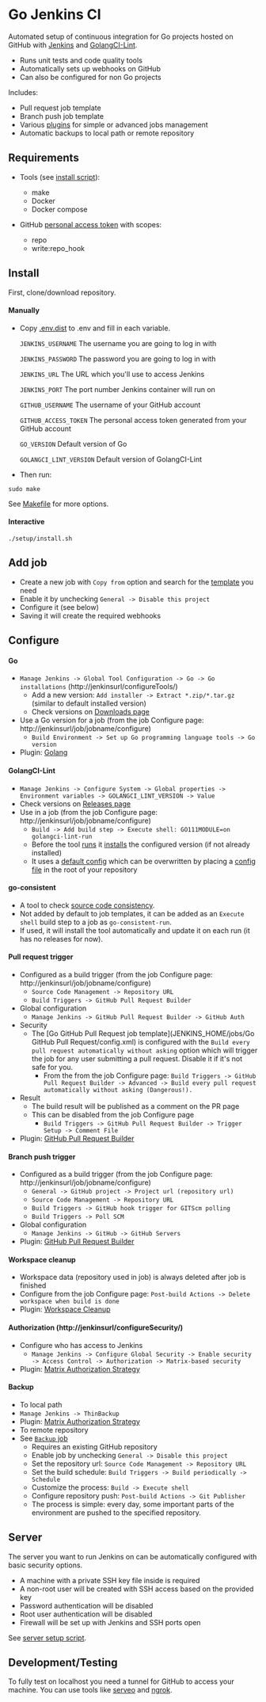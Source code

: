 # Go Jenkins CI

Automated setup of continuous integration for Go projects hosted on GitHub with [Jenkins](https://jenkins.io/) and [GolangCI-Lint](https://github.com/golangci/golangci-lint).

- Runs unit tests and code quality tools
- Automatically sets up webhooks on GitHub
- Can also be configured for non Go projects

Includes:
- Pull request job template
- Branch push job template
- Various [plugins](JENKINS_HOME/plugins.txt) for simple or advanced jobs management
- Automatic backups to local path or remote repository

## Requirements
* Tools (see [install script](./setup/requirements.sh)):
    * make
    * Docker
    * Docker compose

* GitHub [personal access token](https://github.com/settings/tokens) with scopes:
  * repo
  * write:repo_hook

## Install

First, clone/download repository.

#### Manually

* Copy [.env.dist](.env.dist) to .env and fill in each variable.

    `JENKINS_USERNAME` The username you are going to log in with

    `JENKINS_PASSWORD` The password you are going to log in with

    `JENKINS_URL` The URL which you'll use to access Jenkins

    `JENKINS_PORT` The port number Jenkins container will run on

    `GITHUB_USERNAME` The username of your GitHub account

    `GITHUB_ACCESS_TOKEN` The personal access token generated from your GitHub account

    `GO_VERSION` Default version of Go

    `GOLANGCI_LINT_VERSION` Default version of GolangCI-Lint

* Then run:
```
sudo make
```

See [Makefile](./Makefile) for more options.

#### Interactive

```
./setup/install.sh
```

## Add job

* Create a new job with `Copy from` option and search for the [template](JENKINS_HOME/jobs) you need
* Enable it by unchecking `General -> Disable this project`
* Configure it (see below)
* Saving it will create the required webhooks

## Configure

#### Go
* `Manage Jenkins -> Global Tool Configuration -> Go -> Go installations` (http://jenkinsurl/configureTools/)
  * Add a new version: `Add installer -> Extract *.zip/*.tar.gz` (similar to default installed version)
  * Check versions on [Downloads page](https://golang.org/dl/)
* Use a Go version for a job (from the job Configure page: http://jenkinsurl/job/jobname/configure)
  * `Build Environment -> Set up Go programming language tools -> Go version`
* Plugin: [Golang](https://plugins.jenkins.io/golang)

#### GolangCI-Lint
* `Manage Jenkins -> Configure System -> Global properties -> Environment variables -> GOLANGCI_LINT_VERSION -> Value`
* Check versions on [Releases page](https://github.com/golangci/golangci-lint/releases)
* Use in a job (from the job Configure page: http://jenkinsurl/job/jobname/configure)
  * `Build -> Add build step -> Execute shell: GO111MODULE=on golangci-lint-run`
  * Before the tool [runs](JENKINS_HOME/tools/golangci-lint/golangci-lint-run) it [installs](JENKINS_HOME/tools/golangci-lint/golangci-lint-install) the configured version (if not already installed)
  * It uses a [default config](JENKINS_HOME/tools/golangci-lint/.golangci.yml) which can be overwritten by placing a [config file](https://github.com/golangci/golangci-lint#config-file) in the root of your repository

#### go-consistent
* A tool to check [source code consistency](https://github.com/Quasilyte/go-consistent).
* Not added by default to job templates, it can be added as an `Execute shell` build step to a job as `go-consistent-run`.
* If used, it will install the tool automatically and update it on each run (it has no releases for now).

#### Pull request trigger
* Configured as a build trigger (from the job Configure page: http://jenkinsurl/job/jobname/configure)
  * `Source Code Management -> Repository URL`
  * `Build Triggers -> GitHub Pull Request Builder`
* Global configuration
  * `Manage Jenkins -> GitHub Pull Request Builder -> GitHub Auth`
* Security
  * The [Go GitHub Pull Request job template](JENKINS_HOME/jobs/Go GitHub Pull Request/config.xml) is configured with the `Build every pull request automatically without asking` option which
  will trigger the job for any user submitting a pull request. Disable it if it's not safe for you.
    * From the from the job Configure page: `Build Triggers -> GitHub Pull Request Builder -> Advanced -> Build every pull request automatically without asking (Dangerous!).`
* Result
  * The build result will be published as a comment on the PR page
  * This can be disabled from the job Configure page
    * `Build Triggers -> GitHub Pull Request Builder -> Trigger Setup -> Comment File`
* Plugin: [GitHub Pull Request Builder](https://plugins.jenkins.io/ghprb)

#### Branch push trigger
* Configured as a build trigger (from the job Configure page: http://jenkinsurl/job/jobname/configure)
  * `General -> GitHub project -> Project url (repository url)`
  * `Source Code Management -> Repository URL`
  * `Build Triggers -> GitHub hook trigger for GITScm polling`
  * `Build Triggers -> Poll SCM`
* Global configuration
  * `Manage Jenkins -> GitHub -> GitHub Servers`
* Plugin: [GitHub Pull Request Builder](https://plugins.jenkins.io/github)

#### Workspace cleanup
* Workspace data (repository used in job) is always deleted after job is finished
* Configure from the job Configure page: `Post-build Actions -> Delete workspace when build is done`
* Plugin: [Workspace Cleanup](https://plugins.jenkins.io/ws-cleanup)

#### Authorization (http://jenkinsurl/configureSecurity/)
* Configure who has access to Jenkins
  * `Manage Jenkins -> Configure Global Security -> Enable security -> Access Control -> Authorization -> Matrix-based security`
* Plugin: [Matrix Authorization Strategy](https://plugins.jenkins.io/matrix-auth)

#### Backup
* To local path
 * `Manage Jenkins -> ThinBackup`
 * Plugin: [Matrix Authorization Strategy](https://plugins.jenkins.io/matrix-auth)
* To remote repository
 * See [`Backup` job](./JENKINS_HOME/jobs/Backup/config.xml)
    * Requires an existing GitHub repository
    * Enable job by unchecking `General -> Disable this project`
    * Set the repository url: `Source Code Management -> Repository URL` 
    * Set the build schedule: `Build Triggers -> Build periodically -> Schedule` 
    * Customize the process: `Build -> Execute shell` 
    * Configure repository push: `Post-build Actions -> Git Publisher`
    * The process is simple: every day, some important parts of the environment are pushed to the specified repository.

## Server

The server you want to run Jenkins on can be automatically configured with basic security options. 
* A machine with a private SSH key file inside is required
* A non-root user will be created with SSH access based on the provided key
* Password authentication will be disabled
* Root user authentication will be disabled
* Firewall will be set up with Jenkins and SSH ports open

See [server setup script](./setup/server.sh).

## Development/Testing

To fully test on localhost you need a tunnel for GitHub to access your machine.
You can use tools like [serveo](http://serveo.net/) and [ngrok](https://ngrok.com/). 
